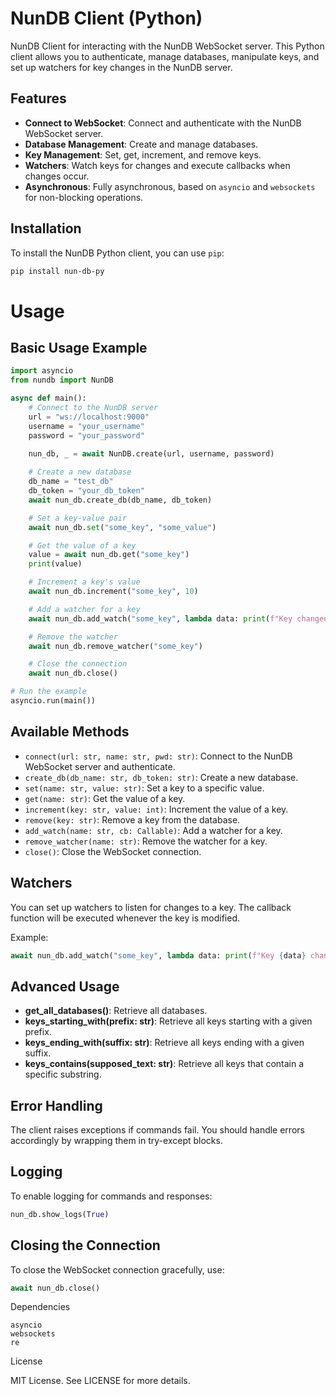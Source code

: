 # NunDB Client (Python)

NunDB Client for interacting with the NunDB WebSocket server. This Python client allows you to authenticate, manage databases, manipulate keys, and set up watchers for key changes in the NunDB server.

## Features

- **Connect to WebSocket**: Connect and authenticate with the NunDB WebSocket server.
- **Database Management**: Create and manage databases.
- **Key Management**: Set, get, increment, and remove keys.
- **Watchers**: Watch keys for changes and execute callbacks when changes occur.
- **Asynchronous**: Fully asynchronous, based on `asyncio` and `websockets` for non-blocking operations.

## Installation

To install the NunDB Python client, you can use `pip`:

```bash
pip install nun-db-py
```

# Usage
## Basic Usage Example


```python
import asyncio
from nundb import NunDB

async def main():
    # Connect to the NunDB server
    url = "ws://localhost:9000"
    username = "your_username"
    password = "your_password"
    
    nun_db, _ = await NunDB.create(url, username, password)

    # Create a new database
    db_name = "test_db"
    db_token = "your_db_token"
    await nun_db.create_db(db_name, db_token)

    # Set a key-value pair
    await nun_db.set("some_key", "some_value")

    # Get the value of a key
    value = await nun_db.get("some_key")
    print(value)

    # Increment a key's value
    await nun_db.increment("some_key", 10)

    # Add a watcher for a key
    await nun_db.add_watch("some_key", lambda data: print(f"Key changed: {data}"))

    # Remove the watcher
    await nun_db.remove_watcher("some_key")

    # Close the connection
    await nun_db.close()

# Run the example
asyncio.run(main())

```

## Available Methods

- `connect(url: str, name: str, pwd: str)`: Connect to the NunDB WebSocket server and authenticate.
- `create_db(db_name: str, db_token: str)`: Create a new database.
- `set(name: str, value: str)`: Set a key to a specific value.
- `get(name: str)`: Get the value of a key.
- `increment(key: str, value: int)`: Increment the value of a key.
- `remove(key: str)`: Remove a key from the database.
- `add_watch(name: str, cb: Callable)`: Add a watcher for a key.
- `remove_watcher(name: str)`: Remove the watcher for a key.
- `close()`: Close the WebSocket connection.

## Watchers

You can set up watchers to listen for changes to a key. The callback function will be executed whenever the key is modified.

Example:
```python
await nun_db.add_watch("some_key", lambda data: print(f"Key {data} changed"))
```

## Advanced Usage

- **get_all_databases()**: Retrieve all databases.
- **keys_starting_with(prefix: str)**: Retrieve all keys starting with a given prefix.
- **keys_ending_with(suffix: str)**: Retrieve all keys ending with a given suffix.
- **keys_contains(supposed_text: str)**: Retrieve all keys that contain a specific substring.

## Error Handling

The client raises exceptions if commands fail. You should handle errors accordingly by wrapping them in try-except blocks.

## Logging

To enable logging for commands and responses:

```python
nun_db.show_logs(True)
```

## Closing the Connection

To close the WebSocket connection gracefully, use:

```python
await nun_db.close()
```

Dependencies

    asyncio
    websockets
    re

License

MIT License. See LICENSE for more details.
